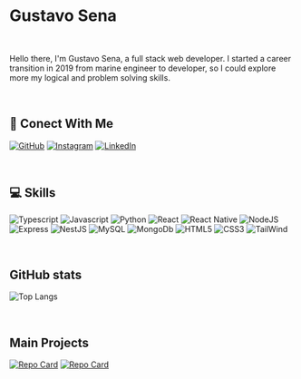 
# Gustavo Sena
<br>

Hello there, I'm Gustavo Sena, a full stack web developer.
I started a career transition in 2019 from marine engineer to developer, so I could explore more my logical and
problem solving skills.

<br>

## 🔗 Conect With Me

[![GitHub](https://img.shields.io/badge/GitHub-000?style=for-the-badge&logo=github&logoColor=30A3DC)](https://github.com/gustavogsena)
[![Instagram](https://img.shields.io/badge/Instagram-000?style=for-the-badge&logo=instagram)](https://https://www.instagram.com/gustavogaudereto/)
[![LinkedIn](https://img.shields.io/badge/-LinkedIn-000?style=for-the-badge&logo=linkedin&logoColor=30A3DC)](https://www.linkedin.com/in/gustavogaudereto/)

<br>

## 💻 Skills

![Typescript](https://img.shields.io/badge/typescript-000?style=for-the-badge&logo=typescript)
![Javascript](https://img.shields.io/badge/javascript-000?style=for-the-badge&logo=javascript)
![Python](https://img.shields.io/badge/Python-000?style=for-the-badge&logo=python)
![React](https://img.shields.io/badge/React-000?style=for-the-badge&logo=react)
![React Native](https://img.shields.io/badge/React_Native-000?style=for-the-badge&logo=react)
![NodeJS](https://img.shields.io/badge/nodeJS-000?style=for-the-badge&logo=node.js)
![Express](https://img.shields.io/badge/express-000?style=for-the-badge&logo=express)
![NestJS](https://img.shields.io/badge/NestJs-000?style=for-the-badge&logo=nestJs)
![MySQL](https://img.shields.io/badge/MySQL-000?style=for-the-badge&logo=MySQL)
![MongoDb](https://img.shields.io/badge/MongoDb-000?style=for-the-badge&logo=MongoDb)
![HTML5](https://img.shields.io/badge/HTML5-000?style=for-the-badge&logo=HTML5)
![CSS3](https://img.shields.io/badge/CSS3-000?style=for-the-badge&logo=CSS3)
![TailWind](https://img.shields.io/badge/TailWind-000?style=for-the-badge&logo=TailWindcss)

<br>

## GitHub stats


![Top Langs](https://github-readme-stats-git-masterrstaa-rickstaa.vercel.app/api/top-langs/?username=gustavogsena&layout=compact&bg_color=000&border_color=30A3DC&title_color=E94D5F&text_color=FFF)


<br>

## Main Projects

[![Repo Card](https://github-readme-stats.vercel.app/api/pin/?username=Gaudereto-Sena&repo=Finance-Nest&bg_color=000&border_color=30A3DC&show_icons=true&icon_color=30A3DC&title_color=E94D5F&text_color=FFF)](https://github.com/gustavogsena/Finance-Nest)
[![Repo Card](https://github-readme-stats.vercel.app/api/pin/?username=Gaudereto-Sena&repo=dungeon-crawler&bg_color=000&border_color=30A3DC&show_icons=true&icon_color=30A3DC&title_color=E94D5F&text_color=FFF)](https://github.com/gustavogsena/dungeon-crawler)

